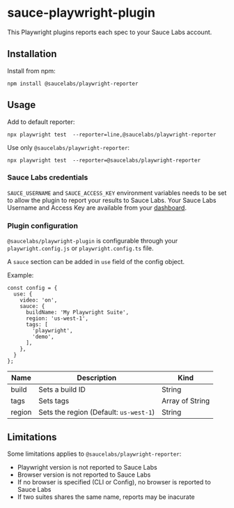 # sauce-playwright-plugin

This Playwright plugins reports each spec to your Sauce Labs account.

## Installation

Install from npm:
```
npm install @saucelabs/playwright-reporter
```

## Usage

Add to default reporter:
```
npx playwright test  --reporter=line,@saucelabs/playwright-reporter
```

Use only `@saucelabs/playwright-reporter`:
```
npx playwright test  --reporter=@saucelabs/playwright-reporter
```

### Sauce Labs credentials

`SAUCE_USERNAME` and `SAUCE_ACCESS_KEY` environment variables needs to be set to
allow the plugin to report your results to Sauce Labs.
Your Sauce Labs Username and Access Key are available from your
[dashboard](https://app.saucelabs.com/user-settings).

### Plugin configuration

`@saucelabs/playwright-plugin` is configurable through your `playwright.config.js` or `playwright.config.ts` file.

A `sauce` section can be added in `use` field of the config object.

Example:
```
const config = {
  use: {
    video: 'on',
    sauce: {
      buildName: 'My Playwright Suite',
      region: 'us-west-1',
      tags: [
        'playwright',
        'demo',
      ],
    },
  }
};
```

| Name | Description | Kind |
| --- | --- | --- |
| build | Sets a build ID | String |
| tags | Sets tags | Array of String |
| region | Sets the region (Default: `us-west-1`) | String |

## Limitations

Some limitations applies to `@saucelabs/playwright-reporter`:
* Playwright version is not reported to Sauce Labs
* Browser version is not reported to Sauce Labs
* If no browser is specified (CLI or Config), no browser is reported to Sauce Labs
* If two suites shares the same name, reports may be inacurate
